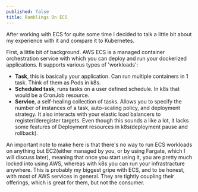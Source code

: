 ```yaml
---
published: false
title: Ramblings On ECS
---
```

After working with ECS for quite some time I decided to talk a little bit about my experience with it and compare it to Kubernetes.

First, a little bit of background. AWS ECS is a managed container orchestration service with which you can deploy and run your dockerized applications. It supports various types of 'workloads':

- **Task**, this is basically your application. Can run multiple containers in 1 task. Think of them as Pods in k8s.
- **Scheduled task**, runs tasks on a user defined schedule. In k8s that would be a CronJob resource.
- **Service**, a self-healing collection of tasks. Allows you to specify the number of instances of a task, auto-scaling policy, and deployment strategy. It also interacts with your elastic load balancers to register/deregister targets. Even though this sounds a like a lot, it lacks some features of Deployment resources in k8s(deployment pause and rollback).

An important note to make here is that there's no way to run ECS workloads on anything but EC2(either managed by you, or by using Fargate, which I will discuss later), meaning that once you start using it, you are pretty much locked into using AWS, whereas with k8s you can run your infrastracture anywhere. This is probably my biggest gripe with ECS, and to be honest, with most of AWS services in general. They are tightly coupling their offerings, which is great for them, but not the consumer.






